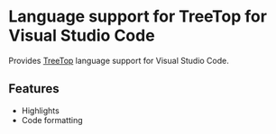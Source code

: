 # Language support for TreeTop for Visual Studio Code

Provides [TreeTop](https://github.com/nathansobo/treetop) language support for Visual Studio Code.

## Features

* Highlights
* Code formatting
